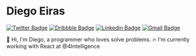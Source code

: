 # Diego Eiras

[![Twitter Badge](https://img.shields.io/badge/-@eiras5g-08A0E9?style=flat-square&labelColor=2E933CB&logo=twitter&logoColor=white&link=https://twitter.com/eiras5g)](https://twitter.com/eiras5g)
[![Dribbble Badge](https://img.shields.io/badge/-eiras5g-EA4C89?style=flat-square&logo=Dribbble&logoColor=white&link=https://dribbble.com/eiras5g)](https://dribbble.com/eiras5g)
[![Linkedin Badge](https://img.shields.io/badge/-Diego%20Eiras-0077B5?style=flat-square&logo=Linkedin&logoColor=white&link=https://www.linkedin.com/in/diego-eiras-2005ba19b/)](https://www.linkedin.com/in/diego-eiras-2005ba19b/) 
[![Gmail Badge](https://img.shields.io/badge/-diegoeiras.dev@gmail.com-B23121?style=flat-square&logo=Gmail&logoColor=white&link=mailto:diegoeiras.dev@gmail.com)](mailto:diegoeiras.dev@gmail.com)

👋 Hi, I'm Diego, a programmer who loves solve problems.
🔥 I'm currently working with React at @4Intelligence

